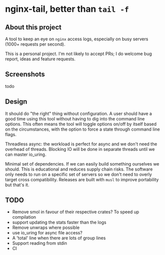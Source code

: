 # nginx-tail, better than `tail -f`

## About this project

A tool to keep an eye on `nginx` access logs, especially on busy servers (1000+
requests per second).

This is a personal project. I'm not likely to accept PRs; I do welcome bug
report, ideas and feature requests.

## Screenshots

todo

## Design

It should do "the right" thing without configuration. A user should have a good
time using this tool without having to dig into the command line options. This
often means the tool will toggle options on/off by itself based on the
circumstances, with the option to force a state through command line flags.

Threadless async: the workload is perfect for async and we don't need the
overhead of threads. Blocking IO will be done in separate threads until we can
master io_uring.

Minimal set of dependencies. If we can easily build something ourselves we
should. This is educational and reduces supply chain risks. The software only
needs to run on a specific set of servers so we don't need to overly target
cross compatibility. Releases are built with `musl` to improve portability but
that's it.

## TODO

* Remove smol in favour of their respective crates? To speed up compilation
* support updating the stats faster than the logs
* Remove unwraps where possible
* use io_uring for async file access?
* A 'total' line when there are lots of group lines
* Support reading from stdin
* CI
